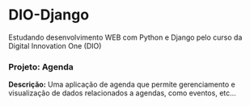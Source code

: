 # DIO-Django

Estudando desenvolvimento WEB com Python e Django pelo curso da Digital Innovation One (DIO)

### Projeto: Agenda 
__Descrição:__ Uma aplicação de agenda que permite gerenciamento e visualização de dados relacionados a agendas, como eventos, etc...
